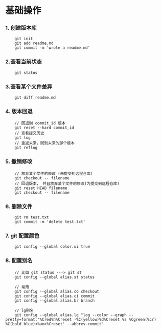 # 基础操作

### 1. 创建版本库


```
    git init
    git add readme.md
    git commit -m 'wrote a readme.md'
```

### 2.查看当前状态


```
    git status
```


### 3.查看某个文件差异


```
    git diff readme.md
```


### 4. 版本回退


```
    // 回退到 commit_id 版本
    git reset --hard commit_id
    // 查看提交历史
    git log
    // 重返未来，回到未来的那个版本
    git reflog
```

### 5. 撤销修改

```
    // 放弃某个文件的修改 (未提交到远程仓库)
    git checkout -- filename
    // 回退版本， 并且放弃某个文件的修改(为提交到远程仓库)
    git reset HEAD filename
    git checkout -- filename
```

### 6. 删除文件

```
    git rm test.txt
    git commit -m 'delete test.txt'
```

### 7. git 配置颜色

```
    git config --global color.ui true
```

### 8. 配置别名

```
    // 比如 git status ---> git st
    git config --global alias.st status
    
    // 常用
    git config --global alias.co checkout
    git config --global alias.ci commit
    git config --global alias.br branch
    
    // lg别名
    git config --global alias.lg "log --color --graph --pretty=format:'%Cred%h%Creset -%C(yellow)%d%Creset %s %Cgreen(%cr) %C(bold blue)<%an>%Creset' --abbrev-commit"
```

